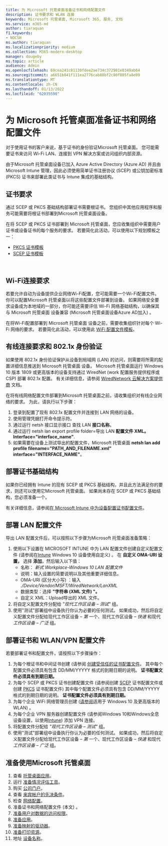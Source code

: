 ```yaml
---
title: 为 Microsoft 托管桌面准备证书和网络配置文件
description: 证书要求和 WLAN 连接
keywords: Microsoft 托管桌面, Microsoft 365, 服务, 文档
ms.service: m365-md
author: tiaraquan
f1.keywords:
- NOCSH
ms.author: tiaraquan
ms.localizationpriority: medium
ms.collection: M365-modern-desktop
manager: dougeby
ms.topic: article
audience: Admin
ms.openlocfilehash: 69cea241c81130fdee2ae734c372981e0349ab64
ms.sourcegitcommit: a6651b841f111ea2776cab88bf2c80f805fa8e09
ms.translationtype: MT
ms.contentlocale: zh-CN
ms.lasthandoff: 01/13/2022
ms.locfileid: "62035590"
---
```

# <a name="prepare-certificates-and-network-profiles-for-microsoft-managed-desktop"></a>为 Microsoft 托管桌面准备证书和网络配置文件  
 
对于使用证书的客户来说，基于证书的身份验证Microsoft 托管桌面。 您可能需要证书来访问 Wi-Fi LAN、连接到 VPN 解决方案或访问组织内部资源。   
 
由于Microsoft 托管桌面设备已加入 Azure Active Directory (Azure AD) 并且由 Microsoft Intune 管理，因此必须使用简单证书注册协议 (SCEP) 或公钥加密标准 (PKCS) 证书来部署此类证书与 Intune 集成的基础结构。    
 
## <a name="certificate-requirements"></a>证书要求 
 
通过 SCEP 或 PKCS 基础结构部署证书需要根证书。 您组织中其他应用程序和服务可能需要将根证书部署到Microsoft 托管桌面设备。    
 
在将 SCEP 或 PKCS 证书部署到 Microsoft 托管桌面，您应收集组织中需要用户证书或设备证书的每个服务的要求。 若要简化此活动，可以使用以下规划模板之一：  
 
- [PKCS 证书模板](https://github.com/MicrosoftDocs/microsoft-365-docs/raw/public/microsoft-365/managed-desktop/get-ready/downloads/PKCS-certificate-template.xlsx) 
- [SCEP 证书模板](https://github.com/MicrosoftDocs/microsoft-365-docs/raw/public/microsoft-365/managed-desktop/get-ready/downloads/SCEP-certificate-template.xlsx)

  
## <a name="wi-fi-connectivity-requirements"></a>Wi-Fi连接要求

若要允许自动为设备提供企业网络Wi-Fi配置，您可能需要一个Wi-Fi配置文件。 你可以配置Microsoft 托管桌面以将这些配置文件部署到设备。 如果网络安全要求设备成为本地域的一部分，你可能还需要评估 Wi-Fi 网络基础结构，以确保其与 Microsoft 托管桌面 设备兼容 (Microsoft 托管桌面设备Azure AD加入) 。 
 
在将Wi-Fi配置部署到 Microsoft 托管桌面 设备之前，需要收集组织针对每个 Wi-Fi 网络的要求。 若要简化此活动，可以使用此 [WiFi 配置文件模板](https://github.com/MicrosoftDocs/microsoft-365-docs/raw/public/microsoft-365/managed-desktop/get-ready/downloads/WiFi-profile-template.xlsx)。
 
 
## <a name="wired-connectivity-requirements-and-8021x-authentication"></a>有线连接要求和 802.1x 身份验证 
 
如果使用 802.1x 身份验证保护从设备到局域网 (LAN) 的访问，则需要将所需的配置详细信息推送到 Microsoft 托管桌面 设备。 Microsoft 托管桌面运行 Windows 10 版本 1809 或更高版本的设备支持通过 WiredNet (work 配置服务提供程序或 CSP) 部署 802.1x 配置。 有关详细信息，请参阅 [WiredNetwork 云解决方案提供商](/windows/client-management/mdm/wirednetwork-csp) 文档。 
 
在将有线网络配置文件部署到Microsoft 托管桌面之前，请收集组织对有线企业网络的要求。 为此，请执行以下步骤： 
 
 
1. 登录到配置了现有 802.1x 配置文件并连接到 LAN 网络的设备。  
2. 使用管理凭据打开命令提示符。 
3. 通过运行 netsh 接口显示接口 查找 LAN **接口名称**。 
4. 通过运行 netsh lan export profile folder=导出 LAN **配置文件 XML。 Interface="interface_name"**. 
5. 如果需要在设备上测试导出的配置文件，Microsoft 托管桌面 **netsh lan add profile filename="PATH_AND_FILENAME.xml" interface="INTERFACE_NAME"**。 
 
 
## <a name="deploy-certificate-infrastructure"></a>部署证书基础结构  
 
如果你已经拥有 Intune 的现有 SCEP 或 PKCS 基础结构，并且此方法满足你的要求，则还可以使用它Microsoft 托管桌面。 如果尚未存在 SCEP 或 PKCS 基础结构，您必须准备一个。  
 
有关详细信息，请参阅[在 Microsoft Intune 中为设备配置证书配置文件](/intune/certificates-configure)。 
 
 
 
## <a name="deploy-a-lan-profile"></a>部署 LAN 配置文件 
 
导出 LAN 配置文件后，可以按照以下步骤为Microsoft 托管桌面准备策略：   
 
1. 使用以下设置在 MICROSOFT INTUNE 中为 LAN 配置文件创建自定义配置文件 (请参阅在[Intune](/intune/custom-settings-windows-10) Windows 10 设备使用自定义) 。 在 **自定义 OMA-URI 设置，** 选择 **添加**，然后输入以下值： 
    - 名称： *新式 Workplace-Windows 10 LAN 配置文件* 
    - 说明：输入设置的简要说明以及其他重要详细信息。 
    - OMA-URI (区分大小写) ：输入 *./Device/Vendor/MSFT/WiredNetwork/LanXML*
    - 数据类型：选择 **"字符串 (XML 文件) "。** 
    - 自定义 XML：Upload导出的 XML 文件。
2. 将自定义配置文件分配给 *"现代工作区设备 – 测试"* 组。
3. 使用"测试"部署组中设备执行你认为必要的任何测试。 如果成功，然后将自定义配置文件分配给现代工作区设备 – *第* 一个、现代工作区设备 *– 快速* 和现代 *工作区设备 – 广泛* 组。
 
## <a name="deploy-certificates-and-wi-fivpn-profile"></a>部署证书和 WLAN/VPN 配置文件 
 
 
若要部署证书和配置文件，请按照以下步骤操作：

1. 为每个根证书和中间证书创建 (请参阅 [创建受信任的证书配置文件](/intune/protect/certificates-configure#step-3-create-trusted-certificate-profiles)。 其中每个配置文件必须具有包含 DD/MM/YYYYY 格式的到期日期的说明。 **证书配置文件必须具有到期日期。**
2. 为每个 SCEP 或 PKCS 证书创建配置文件 (请参阅创建 [SCEP](/intune/protect/certificates-scep-configure#create-a-scep-certificate-profile) 证书配置文件或创建 [PKCS](/intune/protect/certficates-pfx-configure#create-a-pkcs-certificate-profile) 证书配置文件) 其中每个配置文件必须具有包含 DD/MM/YYYYY 格式的到期日期的说明。 **证书配置文件必须具有到期日期。**
3. 为每个企业 WiFi 网络管理员创建 ([请参阅](/intune/wi-fi-settings-windows)适用于 Windows 10 及更高版本的 WLAN) 。
4. 为每个企业 VPN 服务器创建配置文件 (请参阅Windows 10和Windows全息设备设置，以使用[Intune](/intune/vpn-settings-windows-10)) 添加 VPN 连接。
5. 将配置文件分配给 *"现代工作区设备 – 测试"* 组。
6. 使用"测试"部署组中设备执行你认为必要的任何测试。 如果成功，然后将自定义配置文件分配给现代工作区设备 – *第* 一个、现代工作区设备 *– 快速* 和现代 *工作区设备 – 广泛* 组。

 
## <a name="steps-to-get-ready-for-microsoft-managed-desktop"></a>准备使用Microsoft 托管桌面

1. 查看 [托管桌面应用](prerequisites.md)。
2. 运行 [准备情况评估工具](readiness-assessment-tool.md)。
1. 购买 [公司门户](../get-started/company-portal.md)。
1. 查看 [来宾帐户的先决条件](guest-accounts.md)。
1. 检查 [网络配置](network.md)。
1. 准备证书和网络配置文件 (本文) 。
1. [准备用户对数据的访问权限](authentication.md)。
1. [准备应用](apps.md)。
1. [准备映射的驱动器](mapped-drives.md)。
1. [准备打印资源](printing.md)。
1. 地址 [设备名称](address-device-names.md)。
